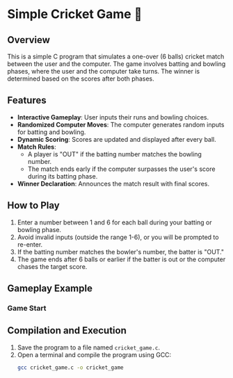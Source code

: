 # Simple Cricket Game 🏏

## Overview
This is a simple C program that simulates a one-over (6 balls) cricket match between the user and the computer. The game involves batting and bowling phases, where the user and the computer take turns. The winner is determined based on the scores after both phases.

## Features
- **Interactive Gameplay**: User inputs their runs and bowling choices.
- **Randomized Computer Moves**: The computer generates random inputs for batting and bowling.
- **Dynamic Scoring**: Scores are updated and displayed after every ball.
- **Match Rules**: 
  - A player is "OUT" if the batting number matches the bowling number.
  - The match ends early if the computer surpasses the user's score during its batting phase.
- **Winner Declaration**: Announces the match result with final scores.

## How to Play
1. Enter a number between 1 and 6 for each ball during your batting or bowling phase.
2. Avoid invalid inputs (outside the range 1-6), or you will be prompted to re-enter.
3. If the batting number matches the bowler's number, the batter is "OUT."
4. The game ends after 6 balls or earlier if the batter is out or the computer chases the target score.

## Gameplay Example
### Game Start

## Compilation and Execution
1. Save the program to a file named `cricket_game.c`.
2. Open a terminal and compile the program using GCC:
   ```bash
   gcc cricket_game.c -o cricket_game
